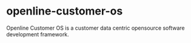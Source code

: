# openline-customer-os
Openline Customer OS is a customer data centric opensource software development framework. 
